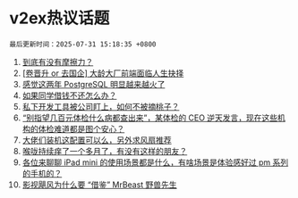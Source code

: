# v2ex热议话题

`最后更新时间：2025-07-31 15:18:35 +0800`

1. [到底有没有摩擦力？](https://www.v2ex.com/t/1148808)
1. [[卷晋升 or 去国企] 大龄大厂前端面临人生抉择](https://www.v2ex.com/t/1148794)
1. [感觉这两年 PostgreSQL 明显越来越火了](https://www.v2ex.com/t/1148894)
1. [如果同学借钱不还怎么办？](https://www.v2ex.com/t/1148784)
1. [私下开发工具被公司盯上，如何不被摘桃子？](https://www.v2ex.com/t/1148834)
1. [“别指望几百元体检什么病都查出来”，某体检的 CEO 逆天发言，现在这些机构的体检难道都是图个安心？](https://www.v2ex.com/t/1148923)
1. [大佬们装机这配置可以么，另外求风扇推荐](https://www.v2ex.com/t/1148901)
1. [喉咙持续痒了一个多月了，有没有这样的朋友？](https://www.v2ex.com/t/1148938)
1. [各位来聊聊 iPad mini 的使用场景都是什么，有啥场景是体验感好过 pm 系列的手机的？](https://www.v2ex.com/t/1148920)
1. [影视飓风为什么要 “借鉴” MrBeast 野兽先生](https://www.v2ex.com/t/1148955)

